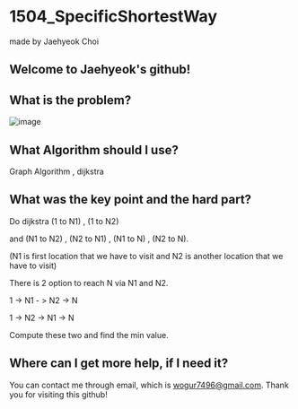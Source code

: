 # 1504_SpecificShortestWay

made by Jaehyeok Choi

## Welcome to Jaehyeok's github!

## What is the problem?

![image](https://github.com/Choi-JaeHyeok-21500749/1504_SpecificShortestWay/blob/main/1504_pro.PNG)

## What Algorithm should I use?

Graph Algorithm , dijkstra

## What was the key point and the hard part?

Do dijkstra (1 to N1) , (1 to N2)

and (N1 to N2) , (N2 to N1) , (N1 to N) , (N2 to N).

(N1 is first location that we have to visit and N2 is another location that we have to visit)

There is 2 option to reach N via N1 and N2.

1 -> N1 - > N2 -> N

1 -> N2 -> N1 -> N

Compute these two and find the min value.

## Where can I get more help, if I need it?

You can contact me through email, which is wogur7496@gmail.com.
Thank you for visiting this github!
